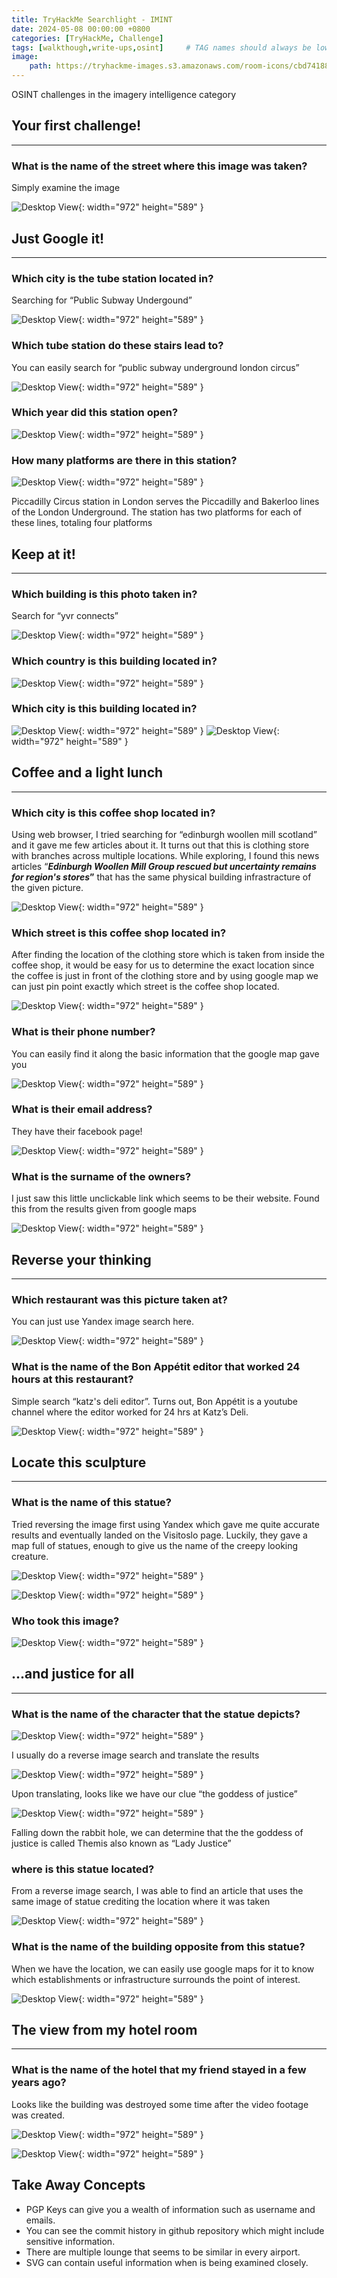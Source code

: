 ```yaml
---
title: TryHackMe Searchlight - IMINT
date: 2024-05-08 00:00:00 +0800
categories: [TryHackMe, Challenge]
tags: [walkthough,write-ups,osint]     # TAG names should always be lowercase
image:
    path: https://tryhackme-images.s3.amazonaws.com/room-icons/cbd741886fe1f0902d60525c81378eab.png
---
```


OSINT challenges in the imagery intelligence category

## **Your first challenge!**
---
### **What is the name of the street where this image was taken?**

Simply examine the image

![Desktop View](/assets/images/searchlight/streetname.png){: width="972" height="589" }

## **Just Google it!**
---
### **Which city is the tube station located in?**

Searching for “Public Subway Undergound”

![Desktop View](/assets/images/searchlight/subway.png){: width="972" height="589" }

### **Which tube station do these stairs lead to?**

You can easily search for “public subway underground london circus”

![Desktop View](/assets/images/searchlight/stairs.png){: width="972" height="589" }

### **Which year did this station open?**

![Desktop View](/assets/images/searchlight/year.png){: width="972" height="589" }

### **How many platforms are there in this station?**

![Desktop View](/assets/images/searchlight/platforms.png){: width="972" height="589" }

Piccadilly Circus station in London serves the Piccadilly and Bakerloo lines of the London Underground. The station has two platforms for each of these lines, totaling four platforms

## **Keep at it!**
---
### **Which building is this photo taken in?**

Search for “yvr connects”

![Desktop View](/assets/images/searchlight/building.png){: width="972" height="589" }

### **Which country is this building located in?**

![Desktop View](/assets/images/searchlight/country.png){: width="972" height="589" }

### **Which city is this building located in?**

![Desktop View](/assets/images/searchlight/city1.png){: width="972" height="589" }
![Desktop View](/assets/images/searchlight/city2.png){: width="972" height="589" }

## **Coffee and a light lunch**
---
### **Which city is this coffee shop located in?**

Using web browser, I tried searching for “edinburgh woollen mill scotland” and it gave me few articles about it. It turns out that this is clothing store with branches across multiple locations. While exploring, I found this news articles “***Edinburgh Woollen Mill Group rescued but uncertainty remains for region's stores*”** that has the same physical building infrastracture of the given picture.

![Desktop View](/assets/images/searchlight/coffeecity.png){: width="972" height="589" }

### **Which street is this coffee shop located in?**

After finding the location of the clothing store which is taken from inside the coffee shop, it would be easy for us to determine the exact location since the coffee is just in front of the clothing store and by using google map we can just pin point exactly which street is the coffee shop located.

![Desktop View](/assets/images/searchlight/pinpoint.png){: width="972" height="589" }

### **What is their phone number?**

You can easily find it along the basic information that the google map gave you

![Desktop View](/assets/images/searchlight/phone.png){: width="972" height="589" }

### **What is their email address?**

They have their facebook page!

![Desktop View](/assets/images/searchlight/email.png){: width="972" height="589" }

### **What is the surname of the owners?**

I just saw this little unclickable link which seems to be their website. Found this from the results given from google maps

![Desktop View](/assets/images/searchlight/owner.png){: width="972" height="589" }

## **Reverse your thinking**
---
### **Which restaurant was this picture taken at?**

You can just use Yandex image search here.

![Desktop View](/assets/images/searchlight/resto.png){: width="972" height="589" }


### **What is the name of the Bon Appétit editor that worked 24 hours at this restaurant?**

Simple search “katz's deli editor”. Turns out, Bon Appétit is a youtube channel where the editor worked for 24 hrs at Katz’s Deli.

![Desktop View](/assets/images/searchlight/youtube.png){: width="972" height="589" }

## **Locate this sculpture**
---
### **What is the name of this statue?**

Tried reversing the image first using Yandex which gave me quite accurate results and eventually landed on the Visitoslo page. Luckily, they gave a map full of statues, enough to give us the name of the creepy looking creature.

![Desktop View](/assets/images/searchlight/visitoslo.png){: width="972" height="589" }

![Desktop View](/assets/images/searchlight/rudolph.png){: width="972" height="589" }

### **Who took this image?**

![Desktop View](/assets/images/searchlight/photographer.png){: width="972" height="589" }

## **...and justice for all**
---
### **What is the name of the character that the statue depicts?**

![Desktop View](/assets/images/searchlight/statue1.png){: width="972" height="589" }

I usually do a reverse image search and translate the results

![Desktop View](/assets/images/searchlight/translate.png){: width="972" height="589" }

Upon translating, looks like we have our clue “the goddess of justice”

![Desktop View](/assets/images/searchlight/ladyjustice.png){: width="972" height="589" }

Falling down the rabbit hole, we can determine that the the goddess of justice is called Themis also known as “Lady Justice”

### **where is this statue located?**

From a reverse image search, I was able to find an article that uses the same image of statue crediting the location where it was taken

![Desktop View](/assets/images/searchlight/credit.png){: width="972" height="589" }

### **What is the name of the building opposite from this statue?**

When we have the location, we can easily use google maps for it to know which establishments or infrastructure surrounds the point of interest.

![Desktop View](/assets/images/searchlight/statue_building.png){: width="972" height="589" }


## **The view from my hotel room**
---
### **What is the name of the hotel that my friend stayed in a few years ago?**

Looks like the building was destroyed some time after the video footage was created.

![Desktop View](/assets/images/searchlight/hotel1.png){: width="972" height="589" }

![Desktop View](/assets/images/searchlight/hotel2.png){: width="972" height="589" }


## **Take Away Concepts**
- PGP Keys can give you a wealth of information such as username and emails.
- You can see the commit history in github repository which might include sensitive information.
- There are multiple lounge that seems to be similar in every airport.
- SVG can contain useful information when is being examined closely.